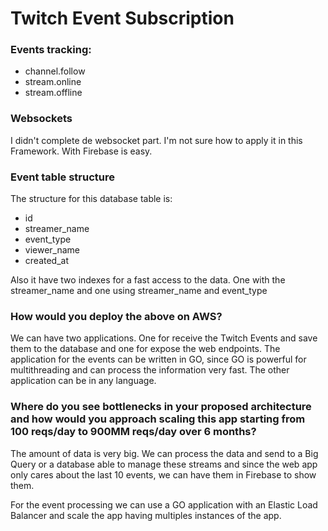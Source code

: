 # Twitch Event Subscription
### Events tracking:
- channel.follow
- stream.online
- stream.offline

### Websockets
I didn't complete de websocket part. I'm not sure how to apply it in this Framework.
With Firebase is easy.

### Event table structure
The structure for this database table is:
- id
- streamer_name
- event_type
- viewer_name
- created_at

Also it have two indexes for a fast access to the data. One with the streamer_name and one
using streamer_name and event_type

### How would you deploy the above on AWS? 
We can have two applications. One for receive the Twitch Events and save them to  the database and one
for expose the web endpoints. The application for the events can be written in GO, since GO is powerful
for multithreading and can process the information very fast. The other application can be in any language.

### Where do you see bottlenecks in your proposed architecture and how would you approach scaling this app starting from 100 reqs/day to 900MM reqs/day over 6 months?
The amount of data is very big. We can process the data and send to a Big Query or a database able to manage these streams and
since the web app only cares about the last 10 events, we can have them in Firebase to show them.

For the event processing we can use a GO application with an Elastic Load Balancer and scale the app having
multiples instances of the app.
